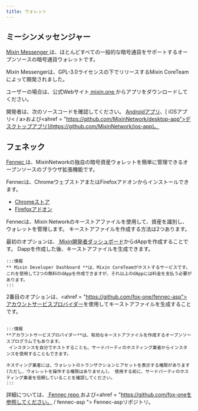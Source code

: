 ```yaml
---
title: ウォレット
---
```


## ミーシンメッセンジャー

[ Mixin Messenger ](https://mixin.one/messenger)は、ほとんどすべての一般的な暗号通貨をサポートするオープンソースの暗号通貨ウォレットです。

Mixin Messengerは、GPL-3.0ライセンスの下でリリースするMixin CoreTeamによって開発されました。

ユーザーの場合は、公式Webサイト[ mixin.one ](https://mixin.one/messenger)からアプリをダウンロードしてください。

開発者は、次のソースコードを確認してください。 [ Androidアプリ](https://github.com/MixinNetwork/android-app)、[ iOSアプリ< / a>および<ahref = "https://github.com/MixinNetwork/desktop-app">デスクトップアプリ](https://github.com/MixinNetwork/ios-app)。


## フェネック


[ Fennec ](https://pando.im/fennec/)は、MixinNetworkの独自の暗号資産ウォレットを簡単に管理できるオープンソースのブラウザ拡張機能です。

Fennecは、ChromeウェブストアまたはFirefoxアドオンからインストールできます。

- [Chromeストア](https://chrome.google.com/webstore/detail/fennec/eincngenkhohbbfpkohipekcmnkfamjp)
- [Firefoxアドオン](https://addons.mozilla.org/en-US/firefox/addon/fennec/)

Fennecは、Mixin Networkのキーストアファイルを使用して、資産を識別し、ウォレットを管理します。 キーストアファイルを作成する方法は2つあります。

最初のオプションは、[ Mixin開発者ダッシュボード](https://developers.mixin.one/dashboard)からdAppを作成することです。  Dappを作成した後、キーストアファイルを生成できます。

````mdx-code-block
:::情報
** Mixin Developer Dashboard **は、Mixin CoreTeamがホストするサービスです。 これを使用して2つの無料のdAppを作成できますが、それ以上のdAppには料金を支払う必要があります。
:::
````

2番目のオプションは、<ahref = "https://github.com/fox-one/fennec-asp">アカウントサービスプロバイダー</a>を使用してキーストアファイルを生成することです。

```mdx-code-block

:::情報
**アカウントサービスプロバイダー**は、有効なキーストアファイルを作成するオープンソースプログラムでもあります。 
 インスタンスを自分でホストすることも、サードパーティのホスティング業者からインスタンスを使用することもできます。

ホスティング業者には、ウォレットのトランザクションとアセットを表示する権限があります(ただし、ウォレットを操作する権限はありません)。 使用する前に、サードパーティのホスティング業者を信頼していることを確認してください。
:::
```

詳細については、[ Fennec repo ](https://github.com/fox-one/fennec)および<ahref = "https://github.com/fox-oneを参照してください。 / fennec-asp "> Fennec-aspリポジトリ</a>。